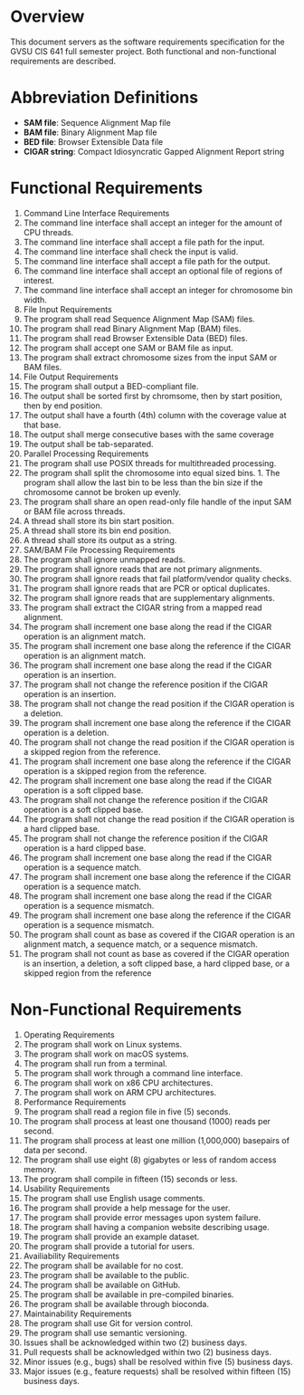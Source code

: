 # Overview 

This document servers as the software requirements specification for the GVSU CIS 641 full semester project. Both
functional and non-functional requirements are described.

# Abbreviation Definitions

- **SAM file**: Sequence Alignment Map file
- **BAM file**: Binary Alignment Map file
- **BED file**: Browser Extensible Data file
- **CIGAR string**: Compact Idiosyncratic Gapped Alignment Report string

# Functional Requirements
1. Command Line Interface Requirements
  1. The command line interface shall accept an integer for the amount of CPU threads.
  2. The command line interface shall accept a file path for the input.
  3. The command line interface shall check the input is valid.
  4. The command line interface shall accept a file path for the output.
  5. The command line interface shall accept an optional file of regions of interest.
  6. The command line interface shall accept an integer for chromosome bin width.
2. File Input Requirements
  1. The program shall read Sequence Alignment Map (SAM) files.
  2. The program shall read Binary Alignment Map (BAM) files.
  3. The program shall read Browser Extensible Data (BED) files.
  4. The program shall accept one SAM or BAM file as input.
  5. The program shall extract chromosome sizes from the input SAM or BAM files.
3. File Output Requirements
  1. The program shall output a BED-compliant file.
  2. The output shall be sorted first by chromsome, then by start position, then by end position.
  3. The output shall have a fourth (4th) column with the coverage value at that base.
  4. The output shall merge consecutive bases with the same coverage
  5. The output shall be tab-separated.
4. Parallel Processing Requirements
  1. The program shall use POSIX threads for multithreaded processing.
  2. The program shall split the chromosome into equal sized bins.
    1. The program shall allow the last bin to be less than the bin size if the chromosome cannot be broken up evenly.
  3. The program shall share an open read-only file handle of the input SAM or BAM file across threads.
  4. A thread shall store its bin start position.
  5. A thread shall store its bin end position.
  6. A thread shall store its output as a string.
5. SAM/BAM File Processing Requirements
  1. The program shall ignore unmapped reads.
  2. The program shall ignore reads that are not primary alignments.
  3. The program shall ignore reads that fail platform/vendor quality checks.
  4. The program shall ignore reads that are PCR or optical duplicates.
  5. The program shall ignore reads that are supplementary alignments.
  6. The program shall extract the CIGAR string from a mapped read alignment.
  7. The program shall increment one base along the read if the CIGAR operation is an alignment match.
  8. The program shall increment one base along the reference if the CIGAR operation is an alignment match.
  9. The program shall increment one base along the read if the CIGAR operation is an insertion.
  10. The program shall not change the reference position if the CIGAR operation is an insertion.
  11. The program shall not change the read position if the CIGAR operation is a deletion.
  12. The program shall increment one base along the reference if the CIGAR operation is a deletion.
  13. The program shall not change the read position if the CIGAR operation is a skipped region from the reference.
  14. The program shall increment one base along the reference if the CIGAR operation is a skipped region from the
  reference.
  15. The program shall increment one base along the read if the CIGAR operation is a soft clipped base.
  16. The program shall not change the reference position if the CIGAR operation is a soft clipped base.
  17. The program shall not change the read position if the CIGAR operation is a hard clipped base.
  18. The program shall not change the reference position if the CIGAR operation is a hard clipped base.
  19. The program shall increment one base along the read if the CIGAR operation is a sequence match.
  20. The program shall increment one base along the reference if the CIGAR operation is a sequence match.
  21. The program shall increment one base along the read if the CIGAR operation is a sequence mismatch.
  22. The program shall increment one base along the reference if the CIGAR operation is a sequence mismatch.
  23. The program shall count as base as covered if the CIGAR operation is an alignment match, a sequence match, or a
  sequence mismatch.
  23. The program shall not count as base as covered if the CIGAR operation is an insertion, a deletion, a soft clipped
  base, a hard clipped base, or a skipped region from the reference

# Non-Functional Requirements
1. Operating Requirements
  1. The program shall work on Linux systems.
  2. The program shall work on macOS systems.
  3. The program shall run from a terminal.
  4. The program shall work through a command line interface.
  5. The program shall work on x86 CPU architectures.
  6. The program shall work on ARM CPU architectures.
2. Performance Requirements
  1. The program shall read a region file in five (5) seconds.
  2. The program shall process at least one thousand (1000) reads per second.
  3. The program shall process at least one million (1,000,000) basepairs of data per second.
  4. The program shall use eight (8) gigabytes or less of random access memory.
  5. The program shall compile in fifteen (15) seconds or less.
3. Usability Requirements
  1. The program shall use English usage comments.
  2. The program shall provide a help message for the user.
  3. The program shall provide error messages upon system failure.
  4. The program shall having a companion website describing usage.
  5. The program shall provide an example dataset.
  6. The program shall provide a tutorial for users.
4. Availiability Requirements
  1. The program shall be available for no cost.
  2. The program shall be available to the public.
  3. The program shall be available on GitHub.
  4. The program shall be available in pre-compiled binaries.
  5. The program shall be available through bioconda.
5. Maintainability Requirements
  1. The program shall use Git for version control.
  2. The program shall use semantic versioning.
  3. Issues shall be acknowledged within two (2) business days.
  4. Pull requests shall be acknowledged within two (2) business days.
  5. Minor issues (e.g., bugs) shall be resolved within five (5) business days.
  6. Major issues (e.g., feature requests) shall be resolved within fifteen (15) business days.
